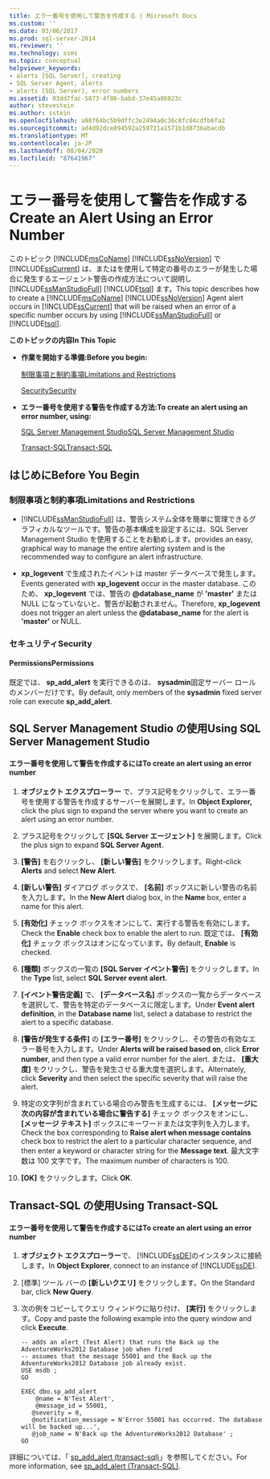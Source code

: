 ```yaml
---
title: エラー番号を使用して警告を作成する | Microsoft Docs
ms.custom: ''
ms.date: 03/06/2017
ms.prod: sql-server-2014
ms.reviewer: ''
ms.technology: ssms
ms.topic: conceptual
helpviewer_keywords:
- alerts [SQL Server], creating
- SQL Server Agent, alerts
- alerts [SQL Server], error numbers
ms.assetid: 03dd7fac-5073-4f86-babd-37e45a86023c
author: stevestein
ms.author: sstein
ms.openlocfilehash: a98f64bc5b9dffc3e2494a0c36c8fc04cdfb6fa2
ms.sourcegitcommit: ad4d92dce894592a259721a1571b1d8736abacdb
ms.translationtype: MT
ms.contentlocale: ja-JP
ms.lasthandoff: 08/04/2020
ms.locfileid: "87641967"
---
```

# <a name="create-an-alert-using-an-error-number"></a><span data-ttu-id="fae29-102">エラー番号を使用して警告を作成する</span><span class="sxs-lookup"><span data-stu-id="fae29-102">Create an Alert Using an Error Number</span></span>
  <span data-ttu-id="fae29-103">このトピック [!INCLUDE[msCoName](../../includes/msconame-md.md)] [!INCLUDE[ssNoVersion](../../includes/ssnoversion-md.md)] で [!INCLUDE[ssCurrent](../../includes/sscurrent-md.md)] は、またはを使用して特定の番号のエラーが発生した場合に発生するエージェント警告の作成方法について説明し [!INCLUDE[ssManStudioFull](../../includes/ssmanstudiofull-md.md)] [!INCLUDE[tsql](../../includes/tsql-md.md)] ます。</span><span class="sxs-lookup"><span data-stu-id="fae29-103">This topic describes how to create a [!INCLUDE[msCoName](../../includes/msconame-md.md)] [!INCLUDE[ssNoVersion](../../includes/ssnoversion-md.md)] Agent alert occurs in [!INCLUDE[ssCurrent](../../includes/sscurrent-md.md)] that will be raised when an error of a specific number occurs by using [!INCLUDE[ssManStudioFull](../../includes/ssmanstudiofull-md.md)] or [!INCLUDE[tsql](../../includes/tsql-md.md)].</span></span>  
  
 <span data-ttu-id="fae29-104">**このトピックの内容**</span><span class="sxs-lookup"><span data-stu-id="fae29-104">**In This Topic**</span></span>  
  
-   <span data-ttu-id="fae29-105">**作業を開始する準備:**</span><span class="sxs-lookup"><span data-stu-id="fae29-105">**Before you begin:**</span></span>  
  
     [<span data-ttu-id="fae29-106">制限事項と制約事項</span><span class="sxs-lookup"><span data-stu-id="fae29-106">Limitations and Restrictions</span></span>](#Restrictions)  
  
     [<span data-ttu-id="fae29-107">Security</span><span class="sxs-lookup"><span data-stu-id="fae29-107">Security</span></span>](#Security)  
  
-   <span data-ttu-id="fae29-108">**エラー番号を使用する警告を作成する方法:**</span><span class="sxs-lookup"><span data-stu-id="fae29-108">**To create an alert using an error number, using:**</span></span>  
  
     [<span data-ttu-id="fae29-109">SQL Server Management Studio</span><span class="sxs-lookup"><span data-stu-id="fae29-109">SQL Server Management Studio</span></span>](#SSMSProcedure)  
  
     [<span data-ttu-id="fae29-110">Transact-SQL</span><span class="sxs-lookup"><span data-stu-id="fae29-110">Transact-SQL</span></span>](#TsqlProcedure)  
  
##  <a name="before-you-begin"></a><a name="BeforeYouBegin"></a> <span data-ttu-id="fae29-111">はじめに</span><span class="sxs-lookup"><span data-stu-id="fae29-111">Before You Begin</span></span>  
  
###  <a name="limitations-and-restrictions"></a><a name="Restrictions"></a> <span data-ttu-id="fae29-112">制限事項と制約事項</span><span class="sxs-lookup"><span data-stu-id="fae29-112">Limitations and Restrictions</span></span>  
  
-   [!INCLUDE[ssManStudioFull](../../includes/ssmanstudiofull-md.md)] <span data-ttu-id="fae29-113">は、警告システム全体を簡単に管理できるグラフィカルなツールです。警告の基本構成を設定するには、SQL Server Management Studio を使用することをお勧めします。</span><span class="sxs-lookup"><span data-stu-id="fae29-113">provides an easy, graphical way to manage the entire alerting system and is the recommended way to configure an alert infrastructure.</span></span>  
  
-   <span data-ttu-id="fae29-114">**xp_logevent** で生成されたイベントは master データベースで発生します。</span><span class="sxs-lookup"><span data-stu-id="fae29-114">Events generated with **xp_logevent** occur in the master database.</span></span> <span data-ttu-id="fae29-115">このため、 **xp_logevent** では、警告の **@database_name** が **'master'** または NULL になっていないと、警告が起動されません。</span><span class="sxs-lookup"><span data-stu-id="fae29-115">Therefore, **xp_logevent** does not trigger an alert unless the **@database_name** for the alert is **'master'** or NULL.</span></span>  
  
###  <a name="security"></a><a name="Security"></a> <span data-ttu-id="fae29-116">セキュリティ</span><span class="sxs-lookup"><span data-stu-id="fae29-116">Security</span></span>  
  
####  <a name="permissions"></a><a name="Permissions"></a> <span data-ttu-id="fae29-117">Permissions</span><span class="sxs-lookup"><span data-stu-id="fae29-117">Permissions</span></span>  
 <span data-ttu-id="fae29-118">既定では、 **sp_add_alert** を実行できるのは、 **sysadmin**固定サーバー ロールのメンバーだけです。</span><span class="sxs-lookup"><span data-stu-id="fae29-118">By default, only members of the **sysadmin** fixed server role can execute **sp_add_alert**.</span></span>  
  
##  <a name="using-sql-server-management-studio"></a><a name="SSMSProcedure"></a> <span data-ttu-id="fae29-119">SQL Server Management Studio の使用</span><span class="sxs-lookup"><span data-stu-id="fae29-119">Using SQL Server Management Studio</span></span>  
  
#### <a name="to-create-an-alert-using-an-error-number"></a><span data-ttu-id="fae29-120">エラー番号を使用して警告を作成するには</span><span class="sxs-lookup"><span data-stu-id="fae29-120">To create an alert using an error number</span></span>  
  
1.  <span data-ttu-id="fae29-121">**オブジェクト エクスプローラー** で、プラス記号をクリックして、エラー番号を使用する警告を作成するサーバーを展開します。</span><span class="sxs-lookup"><span data-stu-id="fae29-121">In **Object Explorer,** click the plus sign to expand the server where you want to create an alert using an error number.</span></span>  
  
2.  <span data-ttu-id="fae29-122">プラス記号をクリックして **[SQL Server エージェント]** を展開します。</span><span class="sxs-lookup"><span data-stu-id="fae29-122">Click the plus sign to expand **SQL Server Agent**.</span></span>  
  
3.  <span data-ttu-id="fae29-123">**[警告]** を右クリックし、 **[新しい警告]** をクリックします。</span><span class="sxs-lookup"><span data-stu-id="fae29-123">Right-click **Alerts** and select **New Alert**.</span></span>  
  
4.  <span data-ttu-id="fae29-124">**[新しい警告]** ダイアログ ボックスで、 **[名前]** ボックスに新しい警告の名前を入力します。</span><span class="sxs-lookup"><span data-stu-id="fae29-124">In the **New Alert** dialog box, in the **Name** box, enter a name for this alert.</span></span>  
  
5.  <span data-ttu-id="fae29-125">**[有効化]** チェック ボックスをオンにして、実行する警告を有効にします。</span><span class="sxs-lookup"><span data-stu-id="fae29-125">Check the **Enable** check box to enable the alert to run.</span></span> <span data-ttu-id="fae29-126">既定では、 **[有効化]** チェック ボックスはオンになっています。</span><span class="sxs-lookup"><span data-stu-id="fae29-126">By default, **Enable** is checked.</span></span>  
  
6.  <span data-ttu-id="fae29-127">**[種類]** ボックスの一覧の **[SQL Server イベント警告]** をクリックします。</span><span class="sxs-lookup"><span data-stu-id="fae29-127">In the **Type** list, select **SQL Server event alert**.</span></span>  
  
7.  <span data-ttu-id="fae29-128">**[イベント警告定義]** で、 **[データベース名]** ボックスの一覧からデータベースを選択して、警告を特定のデータベースに限定します。</span><span class="sxs-lookup"><span data-stu-id="fae29-128">Under **Event alert definition**, in the **Database name** list, select a database to restrict the alert to a specific database.</span></span>  
  
8.  <span data-ttu-id="fae29-129">**[警告が発生する条件]** の **[エラー番号]** をクリックし、その警告の有効なエラー番号を入力します。</span><span class="sxs-lookup"><span data-stu-id="fae29-129">Under **Alerts will be raised based on**, click **Error number**, and then type a valid error number for the alert.</span></span> <span data-ttu-id="fae29-130">または、 **[重大度]** をクリックし、警告を発生させる重大度を選択します。</span><span class="sxs-lookup"><span data-stu-id="fae29-130">Alternately, click **Severity** and then select the specific severity that will raise the alert.</span></span>  
  
9. <span data-ttu-id="fae29-131">特定の文字列が含まれている場合のみ警告を生成するには、 **[メッセージに次の内容が含まれている場合に警告する]** チェック ボックスをオンにし、 **[メッセージ テキスト]** ボックスにキーワードまたは文字列を入力します。</span><span class="sxs-lookup"><span data-stu-id="fae29-131">Check the box corresponding to **Raise alert when message contains** check box to restrict the alert to a particular character sequence, and then enter a keyword or character string for the **Message text**.</span></span> <span data-ttu-id="fae29-132">最大文字数は 100 文字です。</span><span class="sxs-lookup"><span data-stu-id="fae29-132">The maximum number of characters is 100.</span></span>  
  
10. <span data-ttu-id="fae29-133">**[OK]** をクリックします。</span><span class="sxs-lookup"><span data-stu-id="fae29-133">Click **OK**.</span></span>  
  
##  <a name="using-transact-sql"></a><a name="TsqlProcedure"></a> <span data-ttu-id="fae29-134">Transact-SQL の使用</span><span class="sxs-lookup"><span data-stu-id="fae29-134">Using Transact-SQL</span></span>  
  
#### <a name="to-create-an-alert-using-an-error-number"></a><span data-ttu-id="fae29-135">エラー番号を使用して警告を作成するには</span><span class="sxs-lookup"><span data-stu-id="fae29-135">To create an alert using an error number</span></span>  
  
1.  <span data-ttu-id="fae29-136">**オブジェクト エクスプローラー**で、 [!INCLUDE[ssDE](../../includes/ssde-md.md)]のインスタンスに接続します。</span><span class="sxs-lookup"><span data-stu-id="fae29-136">In **Object Explorer**, connect to an instance of [!INCLUDE[ssDE](../../includes/ssde-md.md)].</span></span>  
  
2.  <span data-ttu-id="fae29-137">[標準] ツール バーの **[新しいクエリ]** をクリックします。</span><span class="sxs-lookup"><span data-stu-id="fae29-137">On the Standard bar, click **New Query**.</span></span>  
  
3.  <span data-ttu-id="fae29-138">次の例をコピーしてクエリ ウィンドウに貼り付け、 **[実行]** をクリックします。</span><span class="sxs-lookup"><span data-stu-id="fae29-138">Copy and paste the following example into the query window and click **Execute**.</span></span>  
  
    ```  
    -- adds an alert (Test Alert) that runs the Back up the AdventureWorks2012 Database job when fired   
    -- assumes that the message 55001 and the Back up the AdventureWorks2012 Database job already exist.  
    USE msdb ;  
    GO  
  
    EXEC dbo.sp_add_alert  
        @name = N'Test Alert',  
        @message_id = 55001,   
       @severity = 0,   
       @notification_message = N'Error 55001 has occurred. The database will be backed up...',   
       @job_name = N'Back up the AdventureWorks2012 Database' ;  
    GO  
    ```  
  
 <span data-ttu-id="fae29-139">詳細については、「 [sp_add_alert &#40;transact-sql&#41;](/sql/relational-databases/system-stored-procedures/sp-add-alert-transact-sql)」を参照してください。</span><span class="sxs-lookup"><span data-stu-id="fae29-139">For more information, see [sp_add_alert &#40;Transact-SQL&#41;](/sql/relational-databases/system-stored-procedures/sp-add-alert-transact-sql).</span></span>  
  
  
